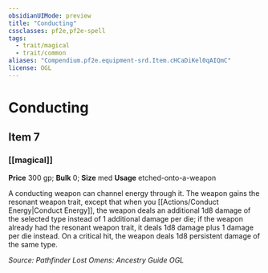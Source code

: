 ```yaml
---
obsidianUIMode: preview
title: "Conducting"
cssclasses: pf2e,pf2e-spell
tags:
  - trait/magical
  - trait/common
aliases: "Compendium.pf2e.equipment-srd.Item.cHCaDiKel0qAIQmC"
license: OGL
---
```

# Conducting
## Item 7
### [[magical]]


**Price** 300 gp; 
**Bulk** 0; **Size** med
**Usage** etched-onto-a-weapon

A conducting weapon can channel energy through it. The weapon gains the resonant weapon trait, except that when you [[Actions/Conduct Energy|Conduct Energy]], the weapon deals an additional 1d8 damage of the selected type instead of 1 additional damage per die; if the weapon already had the resonant weapon trait, it deals 1d8 damage plus 1 damage per die instead. On a critical hit, the weapon deals 1d8 persistent damage of the same type.

*Source: Pathfinder Lost Omens: Ancestry Guide*
*OGL*